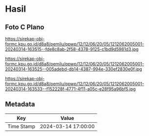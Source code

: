# Hasil

## Foto C Plano

https://sirekap-obj-formc.kpu.go.id/d8a8/pemilu/ppwp/12/12/06/20/05/1212062005001-20240314-163515--fde8c8ab-2f58-4378-9125-c1bd9d5981d3.jpg

https://sirekap-obj-formc.kpu.go.id/d8a8/pemilu/ppwp/12/12/06/20/05/1212062005001-20240314-163525--005adebd-db14-4387-994e-330ef2830e0f.jpg

https://sirekap-obj-formc.kpu.go.id/d8a8/pemilu/ppwp/12/12/06/20/05/1212062005001-20240314-163533--f152228f-4771-4f11-a05c-e28f95a96bf5.jpg


## Metadata

| Key        | Value               |
| ---------- | ------------------- |
| Time Stamp | 2024-03-14 17:00:00 |



